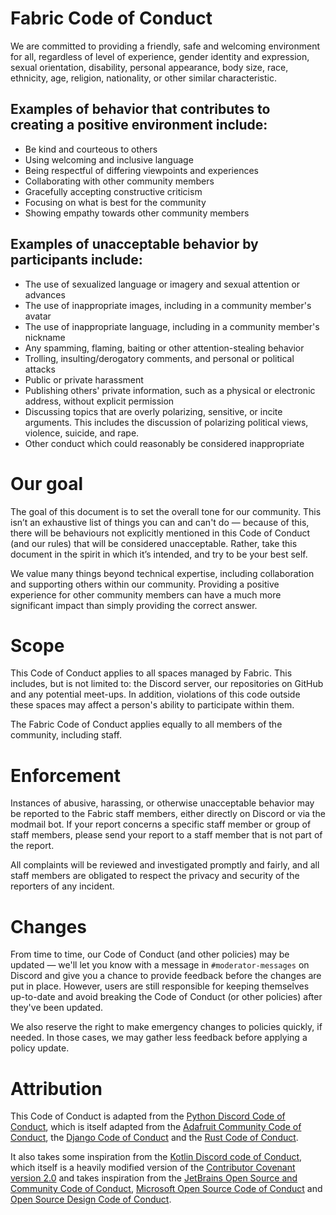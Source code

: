 # Fabric Code of Conduct

We are committed to providing a friendly, safe and welcoming environment for all, regardless of level of experience, gender identity and expression, sexual orientation, disability, personal appearance, body size, race, ethnicity, age, religion, nationality, or other similar characteristic.

## Examples of behavior that contributes to creating a positive environment include:

* Be kind and courteous to others
* Using welcoming and inclusive language
* Being respectful of differing viewpoints and experiences
* Collaborating with other community members
* Gracefully accepting constructive criticism
* Focusing on what is best for the community
* Showing empathy towards other community members

## Examples of unacceptable behavior by participants include:

* The use of sexualized language or imagery and sexual attention or advances
* The use of inappropriate images, including in a community member's avatar
* The use of inappropriate language, including in a community member's nickname
* Any spamming, flaming, baiting or other attention-stealing behavior
* Trolling, insulting/derogatory comments, and personal or political attacks
* Public or private harassment
* Publishing others' private information, such as a physical or electronic address, without explicit permission
* Discussing topics that are overly polarizing, sensitive, or incite arguments. This includes the discussion of polarizing political views, violence, suicide, and rape.
* Other conduct which could reasonably be considered inappropriate

# Our goal

The goal of this document is to set the overall tone for our community. This isn’t an exhaustive list of things you can and can't do — because of this, there will be behaviours not explicitly mentioned in this Code of Conduct (and our rules) that will be considered unacceptable. Rather, take this document in the spirit in which it’s intended, and try to be your best self.

We value many things beyond technical expertise, including collaboration and supporting others within our community. Providing a positive experience for other community members can have a much more significant impact than simply providing the correct answer.

# Scope

This Code of Conduct applies to all spaces managed by Fabric. This includes, but is not limited to: the Discord server, our repositories on GitHub and any potential meet-ups. In addition, violations of this code outside these spaces may affect a person's ability to participate within them.

The Fabric Code of Conduct applies equally to all members of the community, including staff.

# Enforcement

Instances of abusive, harassing, or otherwise unacceptable behavior may be reported to the Fabric staff members, either directly on Discord or via the modmail bot. If your report concerns a specific staff member or group of staff members, please send your report to a staff member that is not part of the report.

All complaints will be reviewed and investigated promptly and fairly, and all staff members are obligated to respect the privacy and security of the reporters of any incident. 

# Changes

From time to time, our Code of Conduct (and other policies) may be updated — we'll let you know with a message in `#moderator-messages` on Discord and give you a chance to provide feedback before the changes are put in place. However, users are still responsible for keeping themselves up-to-date and avoid breaking the Code of Conduct (or other policies) after they've been updated.

We also reserve the right to make emergency changes to policies quickly, if needed. In those cases, we may gather less feedback before applying a policy update.

# Attribution

This Code of Conduct is adapted from the [Python Discord Code of Conduct](https://pythondiscord.com/pages/code-of-conduct/), which is itself adapted from the [Adafruit Community Code of Conduct](https://github.com/adafruit/Adafruit_Community_Code_of_Conduct/blob/master/code-of-conduct.md), the [Django Code of Conduct](https://www.djangoproject.com/conduct/) and the [Rust Code of Conduct](https://www.rust-lang.org/en-US/conduct.html).

It also takes some inspiration from the [Kotlin Discord code of Conduct](https://kotlindiscord.com/docs/code-of-conduct), which itself is a heavily modified version of the [Contributor Covenant version 2.0](https://www.contributor-covenant.org/version/2/0/code_of_conduct.html) and takes inspiration from the [JetBrains Open Source and Community Code of Conduct](https://confluence.jetbrains.com/display/ALL/JetBrains+Open+Source+and+Community+Code+of+Conduct), [Microsoft Open Source Code of Conduct](https://microsoft.github.io/codeofconduct/) and [Open Source Design Code of Conduct](https://opensourcedesign.net/code-of-conduct/).  
